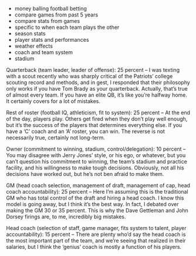 - money balling football betting
- compare games from past 5 years
- compare stats from games
- specific to when each team plays the other
- season stats
- player stats and performances
- weather effects
- coach and team system
- stadium





Quarterback (team leader, leader of offense): 25 percent – I was texting with a scout recently who was sharply critical of the Patriots’ college scouting record and methods, and in gest, I responded that their philosophy only works if you have Tom Brady as your quarterback. Actually, that’s true of almost every team. If you have an elite QB, it’s like you’re halfway home. It certainly covers for a lot of mistakes.

Rest of roster (football IQ, athleticism, fit to system): 25 percent – At the end of the day, players play. Others get fired when they don’t play well enough, but it’s the success of the players that determines everything else. If you have a ‘C’ coach and an ‘A’ roster, you can win. The reverse is not necessarily true, certainly not long-term.

Owner (commitment to winning, stadium, control/delegation): 10 percent – You may disagree with Jerry Jones’ style, or his ego, or whatever, but you can’t question his commitment to winning, the team’s stadium and practice facility, and his willingness to make tough decisions. Obviously, not all his decisions have worked out, but he’s not ben afraid to make them.

GM (head coach selection, management of draft, management of cap, head coach accountability): 25 percent – Here I’m assuming this is the traditional GM who has total control of the draft and hiring a head coach. I know this model is going away, but I think it’s the best way. In fact, I debated over making the GM 30 or 35 percent. This is why the Dave Gettleman and John Dorsey firings are, to me, incredibly big mistakes.

Head coach (selection of staff, game manager, fits system to talent, player accountability): 15 percent – There are plenty who’d say the head coach is the most important part of the team, and we’re seeing that realized in their salaries, but I think the ‘genius’ coach is mostly a function of his players.
